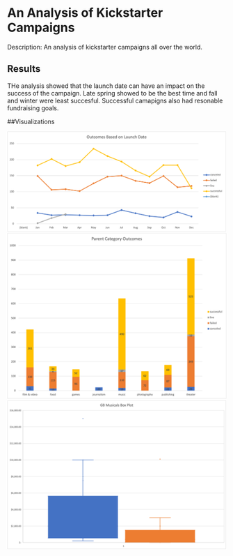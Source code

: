 # An Analysis of Kickstarter Campaigns

Description: An analysis of kickstarter campaigns all over the world. 

## Results
THe analysis showed that the launch date can have an impact on the success of the campaign. Late spring showed to be the best time and fall and winter were least succesful. Successful camapigns also had resonable fundraising goals.  

##Visualizations

![Outcomes_Based_on_Launch_Date](Outcomes_Based_on_Launch_Date.png)
![Parent_Category_Outcomes](Parent_Category_Outcomes.png)
![GB_Musicals_Box_Plot](GB_Musicals_Box_Plot.png)
